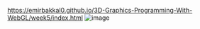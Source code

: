 https://emirbakkal0.github.io/3D-Graphics-Programming-With-WebGL/week5/index.html
![image](https://github.com/user-attachments/assets/25e707d6-2667-49b9-8a99-97adb6377458)
